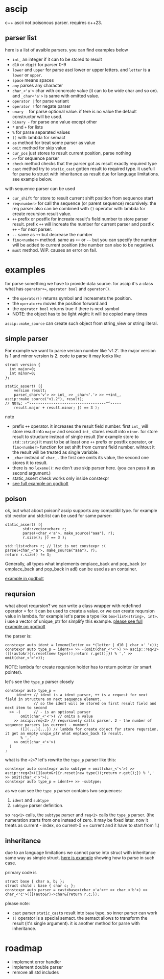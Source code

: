 # ascip
c++ ascii not poisonous parser. requires c++23.
## parser list
here is a list of avaible parsers. you can find examples below
- `int_` an integer if it can to be stored to result
- `d10` or `digit` for parser 0-9
- `lower` and `upper` for parse asci lower or upper letters. and `letter` is a `lower` or `upper`.
- `space` means spaces
- `any` parses any character
- `char_<'a'>` char with concreate value (it can to be wide char and so on). and `_char<'a'>` is same with omitted value.
- `operator |` for parse variant
- `operator !` for negate parser
- `unary -` for parse optional value. if tere is no value the default constructor will be used.
- `binary -` for parse one value except other
- `*` and `+` for lists
- `%` for parse separated values
- `()` with lambda for semact
- `as` method for treat some parser as value
- `omit` method for skip value
- `cur_pos` just stores to result current position, parse nothing
- `>>` for sequence parser
- `check` method checks that the parser got as result exactly required type
- `cast` method try to `static_cast` gotten result to required type. it usefull for parse to struct with inheritance as result due for language limitations. see example below.

with sequence parser can be used
- `cur_shift` for store to result current shift position from sequence start
- `req<number>` for call the sequence (or parent sequence) recursively. the req parser also can be combined with `()` operator with lambda for create recursion result value.
- `++` prefix or postfix for increate result's field number to store parser result. prefix `++` will increate the number for current parser and postfix `++` - for next parser.
- `--` same as `++` but decrease the number
- `finc<number>` method. same as `++` or `--` but you can specify the number will be added to current position (the number can also to be negative).
- `must` method. WIP. causes an error on fail.

# examples

for parse something we have to provide data source. for ascip it's a class what has `operator+=`, `operator bool` and `operator()`.
- the `operator()` returns symbol and increamets the position.
- the `operator+=` moves the position forward and
- the `operator bool` returns true if there is next symbol
- NOTE: the object has to be light wight: it will be copied many times

`ascip::make_source` can create such object from string_view or string literal.

## simple parser

For example we want to parse version number like 'v1.2'.  the major version is 1 and minor version is 2. code to parse it may looks like
```
struct version {
  int major=0;
  int minor=0;
};

static_assert( ({
    version result;
    parse(_char<'v'> >> int_ >> _char<'.'> >> ++int_, ascip::make_source("v1.2"), result);
// NOTE: -^-----------------------------------^^-----
    result.major + result.minor; }) == 3 );
```

note
- prefix `++` operator. it increases the result field number. first `int_` will store result into `major` and second `int_` stores result into `minor`. for store result to structure instead of single result (for example store to `std::string`) it must to be at least one `++` prefix or postfix operator, or `finc<number>` function for set shift from current field number. wihtout it the result will be treated as single variable.
- `_char` instead of `char_` . the first one omits its value, the second one stores it to result.
- there is no `lexeme()`: we don't use skip parser here. (you can pass it as second argument.)
- static_assert check works only inside constexpr
- [see full example on godbolt](https://godbolt.org/#g:!((g:!((g:!((h:codeEditor,i:(filename:'1',fontScale:14,fontUsePx:'0',j:1,lang:c%2B%2B,selection:(endColumn:90,endLineNumber:13,positionColumn:90,positionLineNumber:13,selectionStartColumn:90,selectionStartLineNumber:13,startColumn:90,startLineNumber:13),source:'%23include+%3Chttps://raw.githack.com/zerhud/ascip/master/ascip.hpp%3E%0A%0A%0Astruct+version+%7B%0A++int+major%3D0%3B%0A++int+minor%3D0%3B%0A%7D%3B%0A%0Ausing+ascip::_char%3B%0Ausing+ascip::int_%3B%0Ausing+ascip::make_source%3B%0A%0Aconstexpr+auto+ver+%3D+lexeme(_char%3C!'v!'%3E+%3E%3E+int_+%3E%3E+_char%3C!'.!'%3E+%3E%3E+%2B%2Bint_)%3B+//+other+variant%0A%0Aconstexpr+void+fnc_must_to_be_constexpr()+%7B%0A++static_assert(+(%7B%0A++++version+result%3B%0A++++parse(_char%3C!'v!'%3E+%3E%3E+int_+%3E%3E+_char%3C!'.!'%3E+%3E%3E+%2B%2Bint_,+ascip::make_source(%22v1.2%22),+result)%3B%0A++++result.major+%2B+result.minor%3B+%7D)+%3D%3D+3+)%3B%0A%7D%0A%0Aint+main(int,char**)+%7B%0A++return+0%3B%0A%7D'),l:'5',n:'0',o:'C%2B%2B+source+%231',t:'0')),k:100,l:'4',m:50,n:'0',o:'',s:0,t:'0'),(g:!((g:!((h:compiler,i:(compiler:g131,deviceViewOpen:'1',filters:(b:'0',binary:'1',binaryObject:'1',commentOnly:'0',debugCalls:'1',demangle:'0',directives:'0',execute:'1',intel:'0',libraryCode:'0',trim:'1'),flagsViewOpen:'1',fontScale:14,fontUsePx:'0',j:1,lang:c%2B%2B,libs:!(),options:'-std%3Dc%2B%2B23',overrides:!(),selection:(endColumn:1,endLineNumber:1,positionColumn:1,positionLineNumber:1,selectionStartColumn:1,selectionStartLineNumber:1,startColumn:1,startLineNumber:1),source:1),l:'5',n:'0',o:'+x86-64+gcc+13.1+(Editor+%231)',t:'0')),header:(),k:50,l:'4',m:50,n:'0',o:'',s:0,t:'0'),(g:!((h:output,i:(compilerName:'x86-64+gcc+13.1',editorid:1,fontScale:14,fontUsePx:'0',j:1,wrap:'1'),l:'5',n:'0',o:'Output+of+x86-64+gcc+13.1+(Compiler+%231)',t:'0')),header:(),k:50,l:'4',n:'0',o:'',s:0,t:'0')),l:'2',m:50,n:'0',o:'',t:'0')),l:'3',n:'0',o:'',t:'0')),version:4)

## poison
ok, but what about poison? ascip supports any compatibl type. for example std::vector and std::list can be used for same parser:

```
static_assert( ({
        std::vector<char> r;
        parse(+char_<'a'>, make_source("aaa"), r);
        r.size(); }) == 3 );

std::list<char> r; // list is not constexpr :(
parse(+char_<'a'>, make_source("aaa"), r);
return r.size() != 3;
```

Generally, all types what implements emplace_back and pop_back (or emplace_back and pop_back in adl) can be used as an container.

[example in godbolt](https://godbolt.org/#g:!((g:!((g:!((h:codeEditor,i:(filename:'1',fontScale:14,fontUsePx:'0',j:2,lang:c%2B%2B,selection:(endColumn:26,endLineNumber:16,positionColumn:26,positionLineNumber:16,selectionStartColumn:5,selectionStartLineNumber:9,startColumn:5,startLineNumber:9),source:'%23include+%3Ctuple%3E%0A%23include+%3Clist%3E%0A%23include+%3Cvector%3E%0A%23include+%3Chttps://raw.githack.com/zerhud/ascip/master/ascip.hpp%3E%0A%0Aint+main(int,char**)+%7B%0A++++using+ascip::char_%3B%0A++++using+ascip::make_source%3B%0A++++static_assert(+(%7B%0A++++++++std::vector%3Cchar%3E+r%3B%0A++++++++parse(%2Bchar_%3C!'a!'%3E,+make_source(%22aaa%22),+r)%3B%0A++++++++r.size()%3B+%7D)+%3D%3D+3+)%3B%0A%0A++++std::list%3Cchar%3E+r%3B%0A++++parse(%2Bchar_%3C!'a!'%3E,+make_source(%22aaa%22),+r)%3B%0A++++return+r.size()+!!%3D+3%3B%0A%7D'),l:'5',n:'0',o:'C%2B%2B+source+%232',t:'0'),(h:compiler,i:(compiler:g131,deviceViewOpen:'1',filters:(b:'0',binary:'1',binaryObject:'1',commentOnly:'0',debugCalls:'1',demangle:'0',directives:'0',execute:'1',intel:'0',libraryCode:'0',trim:'1'),flagsViewOpen:'1',fontScale:14,fontUsePx:'0',j:1,lang:c%2B%2B,libs:!(),options:'-std%3Dc%2B%2B23',overrides:!(),selection:(endColumn:1,endLineNumber:1,positionColumn:1,positionLineNumber:1,selectionStartColumn:1,selectionStartLineNumber:1,startColumn:1,startLineNumber:1),source:2),l:'5',n:'0',o:'+x86-64+gcc+13.1+(Editor+%232)',t:'0')),header:(),k:100,l:'4',m:50,n:'0',o:'',s:0,t:'0'),(g:!((h:output,i:(compilerName:'x86-64+gcc+13.1',editorid:2,fontScale:14,fontUsePx:'0',j:1,wrap:'1'),l:'5',n:'0',o:'Output+of+x86-64+gcc+13.1+(Compiler+%231)',t:'0')),header:(),l:'4',m:50,n:'0',o:'',s:0,t:'0')),l:'3',n:'0',o:'',t:'0')),version:4)

## reqursion
what about reqursion? we can write a class wrapper with redefined operator = for it can be used to create a value. or we can create reqursion value in lambda. for example let's parse a type like `box<list<string>, int>`. i use a vector of unique_ptr for simplify this example. [please see full example on godbolt](https://godbolt.org/#g:!((g:!((g:!((h:codeEditor,i:(filename:'1',fontScale:14,fontUsePx:'0',j:1,lang:c%2B%2B,selection:(endColumn:122,endLineNumber:22,positionColumn:122,positionLineNumber:22,selectionStartColumn:122,selectionStartLineNumber:22,startColumn:122,startLineNumber:22),source:'%23include+%3Cstring%3E%0A%23include+%3Cvector%3E%0A%23include+%3Cmemory%3E%0A%0A%23include+%3Chttps://raw.githack.com/zerhud/ascip/master/ascip.hpp%3E%0A%0Astruct+type+%7B%0A%09std::string+name%3B%0A%09std::vector%3Cstd::unique_ptr%3Ctype%3E%3E+sub_types%3B%0A%7D%3B%0A%0A%0Aint+main(int,char**)+%7B%0A++++using+ascip::d10%3B%0A++++using+ascip::char_%3B%0A++++using+ascip::letter%3B%0A%0A++++constexpr+auto+ident+%3D+lexeme(letter+%3E%3E+*(letter+%7C+d10+%7C+char_%3C!'_!'%3E))%3B%0A%09static_assert(+(%7B+std::string+r%3Bparse(ident,+ascip::make_source(%22ok%22),+r)%3B%0A++++++++(r%5B0%5D+%3D%3D+!'o!')+%2B+(2+*(r%5B1%5D%3D%3D!'k!'))%3B+%7D)+%3D%3D+3,+%22can+parser+ident%22)%3B%0A%0A++++constexpr+auto+type_p+%3D+(ident%2B%2B+%3E%3E+-(omit(char_%3C!'%3C!'%3E)+%3E%3E+ascip::req%3C2%3E(%5B%5D(auto%26r)%7Br.reset(new+type())%3Breturn+r.get()%3B%7D)+%25+!',!'+%3E%3E+omit(char_%3C!'%3E!'%3E)))%3B%0A%09static_assert(+(%7Btype+r%3Bparse(type_p,+-ascip::omit(%2Bascip::space),+ascip::make_source(%22a%22),+r)%3Br.name%5B0%5D%3B%7D)+%3D%3D+!'a!'+)%3B%0A%09static_assert(+(%7Btype+r%3Bparse(type_p,+-ascip::omit(%2Bascip::space),+ascip::make_source(%22a%3Cb,c%3E%22),+r)%3B%0A%09%09(r.sub_types%5B0%5D-%3Ename%5B0%5D+%3D%3D+!'b!')+%2B+(2+*+(r.sub_types%5B1%5D-%3Ename%5B0%5D%3D%3D!'c!'))%3B%7D)+%3D%3D+3+)%3B%0A%0A++++static_assert(+(%7Btype+r%3Bparse(type_p,+-ascip::omit(%2Bascip::space),+ascip::make_source(%22box%3Clist%3Cstring%3E,int%3E%22),+r)%3B%0A%09%09(r.sub_types%5B0%5D-%3Esub_types%5B0%5D-%3Ename+%3D%3D+%22string%22)+%2B+(2+*+(r.sub_types%5B1%5D-%3Ename%3D%3D%22int%22))%3B%7D)+%3D%3D+3+)%3B%0A%0A++++return+0%3B%0A%7D'),l:'5',n:'0',o:'C%2B%2B+source+%231',t:'0')),k:50,l:'4',n:'0',o:'',s:0,t:'0'),(g:!((g:!((h:compiler,i:(compiler:g131,deviceViewOpen:'1',filters:(b:'0',binary:'1',binaryObject:'1',commentOnly:'0',debugCalls:'1',demangle:'0',directives:'0',execute:'1',intel:'0',libraryCode:'0',trim:'1'),flagsViewOpen:'1',fontScale:14,fontUsePx:'0',j:1,lang:c%2B%2B,libs:!(),options:'-std%3Dc%2B%2B23',overrides:!(),selection:(endColumn:1,endLineNumber:1,positionColumn:1,positionLineNumber:1,selectionStartColumn:1,selectionStartLineNumber:1,startColumn:1,startLineNumber:1),source:1),l:'5',n:'0',o:'+x86-64+gcc+13.1+(Editor+%231)',t:'0')),k:50,l:'4',m:50,n:'0',o:'',s:0,t:'0'),(g:!((h:output,i:(editorid:1,fontScale:14,fontUsePx:'0',j:1,wrap:'1'),l:'5',n:'0',o:'Output+of+x86-64+gcc+13.1+(Compiler+%231)',t:'0')),header:(),l:'4',m:50,n:'0',o:'',s:0,t:'0')),k:50,l:'3',n:'0',o:'',t:'0')),l:'2',n:'0',o:'',t:'0')),version:4)

the parser is:
```
constexpr auto ident = lexeme(letter >> *(letter | d10 | char_<'_'>));
constexpr auto type_p = ident++ >> -(omit(char_<'<'>) >> ascip::req<2>([](auto&r){r.reset(new type());return r.get();}) % ',' >> omit(char_<'>'>));
```
NOTE: lambda for create reqursion holder has to return pointer (or smart pointer).

let's see the `type_p` parser closely
```
constexpr auto type_p =
     ident++ // ident is a ident parser, ++ is a request for next field in structure on next sequence element.
             // so the ident will be stored on first result field and next item to second
  >> -(      // - is an optional parser
       omit(char_<'<'>) // omits a value
    >> ascip::req<2> // reqursively calls parser. 2 - the number of sequence parsers (as current - number)
       ([](...){...}) // lambda for create object for store reqursion. it get an empty unqie_ptr what emplace_back to result.
       % ','
    >> omit(char_<'>'>)
  )
;
```
what is the `<2>`? let's rewrite the `type_p` parser like this:
```
constexpr auto constexpr auto subtype = omit(char_<'<'>) >> ascip::req<2>([](auto&r){r.reset(new type());return r.get();}) % ',' >> omit(char_<'>'>);
constexpr auto type_p = ident++ >> -subtype;
```
as we can see the `type_p` parser contains two sequences: 
1. `ident` and `subtype`
2. `subtype` parser definition.

so `req<1>` calls, the `subtype` parser and `req<2>` calls the `type_p` parser. (the numeration starts from one instead of zero. it may be fixed later. now it treats as current - index, so current-0 == current and it have to start from 1.)

## inheritance
due to an language limitations we cannot parse into struct with inheritance same way as simple struct. [here is example](https://godbolt.org/#g:!((g:!((g:!((h:codeEditor,i:(filename:'1',fontScale:14,fontUsePx:'0',j:1,lang:c%2B%2B,selection:(endColumn:14,endLineNumber:10,positionColumn:14,positionLineNumber:10,selectionStartColumn:14,selectionStartLineNumber:10,startColumn:14,startLineNumber:10),source:'%23include+%3Chttps://raw.githack.com/zerhud/ascip/master/ascip.hpp%3E%0A%0A%0Astruct+base+%7B+char+a,+b%3B+%7D%3B%0Astruct+child+:+base+%7B+char+c%3B+%7D%3B%0A%0Aconstexpr+void+example()+%7B%0A++++using+ascip::char_%3B%0A++++using+ascip::space%3B%0A++++constexpr+auto+parser+%3D+cast%3Cbase%3E(char_%3C!'a!'%3E%2B%2B+%3E%3E+char_%3C!'b!'%3E)+%3E%3E+char_%3C!'c!'%3E(%5B%5D(auto%26r)-%3Echar%26%7Breturn+r.c%3B%7D)%3B%0A++++static_assert(+(%7B+child+r%3B%0A++++++++parse(parser,+%2Bspace,+ascip::make_source(%22a+b+c%22),+r)%3B%0A++++++++(r.a%3D%3D!'a!')+%2B+(2*(r.b%3D%3D!'b!'))+%2B+(4*(r.c%3D%3D!'c!'))%3B%0A++++%7D)+%3D%3D+7+)%3B%0A%7D%0A%0Aint+main(int,char**)+%7B%0A++++example()%3B%0A++++return+0%3B%0A%7D'),l:'5',n:'0',o:'C%2B%2B+source+%231',t:'0')),k:100,l:'4',m:50,n:'0',o:'',s:0,t:'0'),(g:!((g:!((h:compiler,i:(compiler:g131,deviceViewOpen:'1',filters:(b:'0',binary:'1',binaryObject:'1',commentOnly:'0',debugCalls:'1',demangle:'0',directives:'0',execute:'1',intel:'0',libraryCode:'0',trim:'1'),flagsViewOpen:'1',fontScale:14,fontUsePx:'0',j:1,lang:c%2B%2B,libs:!(),options:'-std%3Dc%2B%2B23',overrides:!(),selection:(endColumn:1,endLineNumber:1,positionColumn:1,positionLineNumber:1,selectionStartColumn:1,selectionStartLineNumber:1,startColumn:1,startLineNumber:1),source:1),l:'5',n:'0',o:'+x86-64+gcc+13.1+(Editor+%231)',t:'0')),header:(),k:50,l:'4',m:50,n:'0',o:'',s:0,t:'0'),(g:!((h:output,i:(compilerName:'x86-64+gcc+13.1',editorid:1,fontScale:14,fontUsePx:'0',j:1,wrap:'1'),l:'5',n:'0',o:'Output+of+x86-64+gcc+13.1+(Compiler+%231)',t:'0')),header:(),k:50,l:'4',n:'0',o:'',s:0,t:'0')),l:'2',m:50,n:'0',o:'',t:'0')),l:'3',n:'0',o:'',t:'0')),version:4) showing how to parse in such case.

primary code is
```
struct base { char a, b; };
struct child : base { char c; };
constexpr auto parser = cast<base>(char_<'a'>++ >> char_<'b'>) >> char_<'c'>([](auto&r)->char&{return r.c;});
```

please note:
- `cast` parser `static_cast`s result into `base` type, so inner parser can work
- `()` operator is a special semact. the semact allows to transform the result (it's single argument). it is another method for parse with inheritance.

# roadmap
- implement error handler
- implement double parser
- remove all std includes
